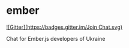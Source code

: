 ember
=====
[![Gitter](https://badges.gitter.im/Join Chat.svg)](https://gitter.im/dev-ua/ember?utm_source=badge&utm_medium=badge&utm_campaign=pr-badge&utm_content=badge)

Chat for Ember.js developers of Ukraine
